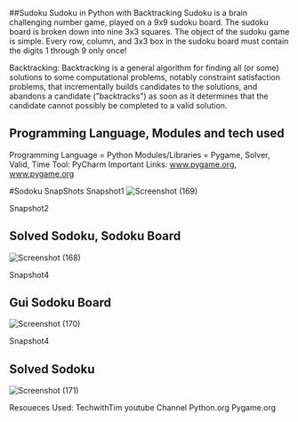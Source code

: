 ##Sudoku
Sudoku in Python with Backtracking
Sudoku is a brain challenging number game, played on a 9x9 sudoku board. The sudoku board is broken down into nine 3x3 squares. The object of the sudoku game is simple. Every row, column, and 3x3 box in the sudoku board must contain the digits 1 through 9 only once!

Backtracking: Backtracking is a general algorithm for finding all (or some) solutions to some computational problems, notably constraint satisfaction problems, that incrementally builds candidates to the solutions, and abandons a candidate ("backtracks") as soon as it determines that the candidate cannot possibly be completed to a valid solution.

## Programming Language, Modules and tech used
Programming Language = Python
Modules/Libraries = Pygame, Solver, Valid, Time
Tool: PyCharm
Important Links: www.pygame.org, www.pygame.org

#Sodoku SnapShots
Snapshot1
![Screenshot (169)](https://user-images.githubusercontent.com/31153225/106000257-a2776900-60d4-11eb-92a4-551f6b0c7fcc.png)
 
 
 
 
 
 Snapshot2
 ## Solved Sodoku, Sodoku Board 
![Screenshot (168)](https://user-images.githubusercontent.com/31153225/105998989-2deffa80-60d3-11eb-9726-cd8881a77f97.png)





Snapshot4
## Gui Sodoku Board
![Screenshot (170)](https://user-images.githubusercontent.com/31153225/105997167-4d862380-60d1-11eb-9d32-0371bb4baef7.png)

Snapshot4
## Solved Sodoku 
![Screenshot (171)](https://user-images.githubusercontent.com/31153225/106000383-c3d85500-60d4-11eb-9a37-2638d29fc070.png)



Resoueces Used:
TechwithTim youtube Channel
Python.org
Pygame.org


